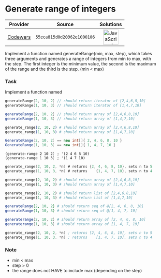 [_metadata_:generated]: - "true"

# Generate range of integers

<!-- INFO TABLE BEGIN -->

| Provider                                        | Source                                                                               | Solutions                                                                                                                                                    |
| :---------------------------------------------: | :----------------------------------------------------------------------------------: | :----------------------------------------------------------------------------------------------------------------------------------------------------------: |
| [Codewars](../../../docs/providers/Codewars.md) | [`55eca815d0d20962e1000106`](https://www.codewars.com/kata/55eca815d0d20962e1000106) | [<img src="https://res.cloudinary.com/rascaltwo/image/upload/v1631924076/javascript_ehszr7.svg" alt="JavaScript" title="JavaScript" width="50" />](solve.js) |

<!-- INFO TABLE END -->

Implement a function named generateRange(min, max, step), which takes three arguments and generates a range of integers from min to max, with the step. The first integer is the minimum value, the second is the maximum of the range and the third is the step. (min < max)

### Task
Implement a function named

```rust
generateRange(2, 10, 2) // should return iterator of [2,4,6,8,10]
generateRange(1, 10, 3) // should return iterator of [1,4,7,10]
```
```javascript
generateRange(2, 10, 2) // should return array of [2,4,6,8,10]
generateRange(1, 10, 3) // should return array of [1,4,7,10]
```
```elixir
generate_range(2, 10, 2) # should return array of [2,4,6,8,10]
generate_range(1, 10, 3) # should return array of [1,4,7,10]
```
```csharp
GenerateRange(2, 10, 2) == new int[]{ 2, 4, 6, 8, 10 }
GenerateRange(1, 10, 3) == new int[]{ 1, 4, 7, 10 }
```
```racket
(generate-range 2 10 2) ; '(2 4 6 8 10)
(generate-range 1 10 3) ; '(1 4 7 10)
```
```c
generate_range(2, 10, 2, *n) # returns {2, 4, 6, 8, 10}, sets n to 5
generate_range(1, 10, 3, *n) # returns    {1, 4, 7, 10}, sets n to 4
```
```ruby
generate_range(2, 10, 2) # should return array of [2,4,6,8,10]
generate_range(1, 10, 3) # should return array of [1,4,7,10]
```
```python
generate_range(2, 10, 2) # should return list of [2,4,6,8,10]
generate_range(1, 10, 3) # should return list of [1,4,7,10]
```
```nim
generateRange(2, 10, 2) # should return seq of @[2, 4, 6, 8, 10]
generateRange(1, 10, 3) # should return seq of @[1, 4, 7, 10]
```
```julia
generaterange(2, 10, 2) # should return array of [2, 4, 6, 8, 10]
generaterange(1, 10, 3) # should return array of [1, 4, 7, 10]
```
```nasm
generate_range(2, 10, 2, *n) ; returns [2, 4, 6, 8, 10], sets n to 5
generate_range(1, 10, 3, *n) ; returns    [1, 4, 7, 10], sets n to 4
```

### Note
- min < max
- step > 0
- the range does not HAVE to include max (depending on the step)


